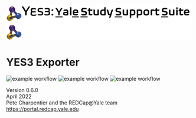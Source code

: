 ![YES3 logo](images/YES3_Logo_Horizontal_White_v3_500.png#gh-light-mode-only)![YES3 logo](images/YES3_Logo_Horizontal_Black_v3_500.png#gh-dark-mode-only)
# YES3 Exporter

![example workflow](https://github.com/yale-redcap/yes3-exporter/actions/workflows/psalm-security.yml/badge.svg)
![example workflow](https://github.com/yale-redcap/yes3-exporter/actions/workflows/psalm-static.yml/badge.svg)
![example workflow](https://github.com/yale-redcap/yes3-exporter/actions/workflows/codeql-javascript.yml/badge.svg)

Version 0.6.0   
April 2022  
Pete Charpentier and the REDCap@Yale team  
https://portal.redcap.yale.edu  
